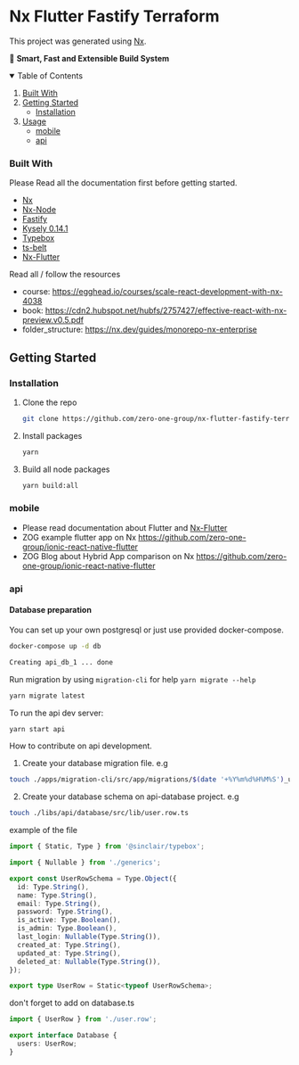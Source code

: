 # Nx Flutter Fastify Terraform

This project was generated using [Nx](https://nx.dev).

🔎 **Smart, Fast and Extensible Build System**

<!-- TABLE OF CONTENTS -->
<details open="open">
  <summary>Table of Contents</summary>
  <ol>
    <li>
      <a href="#built-with">Built With</a>
    </li>
    <li>
      <a href="#getting-started">Getting Started</a>
      <ul>
        <li><a href="#installation">Installation</a></li>
      </ul>
    </li>
    <li><a href="#usage">Usage</a>
      <ul>
        <li><a href="#mobile">mobile</a></li>
        <li><a href="#api">api</a></li>
      </ul>
    </li>
  </ol>
</details>

<!-- ABOUT THE PROJECT -->

### Built With

Please Read all the documentation first before getting started.

- [Nx](https://nx.dev/)
- [Nx-Node](https://nx.dev/node)
- [Fastify](https://www.fastify.io/)
- [Kysely 0.14.1](https://github.com/koskimas/kysely/tree/0.14.1)
- [Typebox](https://github.com/sinclairzx81/typebox)
- [ts-belt](https://github.com/mobily/ts-belt)
- [Nx-Flutter](https://www.npmjs.com/package/@nxrocks/nx-flutter)

Read all / follow the resources

- course: https://egghead.io/courses/scale-react-development-with-nx-4038
- book: https://cdn2.hubspot.net/hubfs/2757427/effective-react-with-nx-preview.v0.5.pdf
- folder_structure: https://nx.dev/guides/monorepo-nx-enterprise

## Getting Started

### Installation

1. Clone the repo
   ```sh
   git clone https://github.com/zero-one-group/nx-flutter-fastify-terraform
   ```
2. Install packages
   ```sh
   yarn
   ```
3. Build all node packages
   ```sh
   yarn build:all
   ```

### mobile

- Please read documentation about Flutter and [Nx-Flutter](https://www.npmjs.com/package/@nxrocks/nx-flutter)
- ZOG example flutter app on Nx https://github.com/zero-one-group/ionic-react-native-flutter
- ZOG Blog about Hybrid App comparison on Nx https://github.com/zero-one-group/ionic-react-native-flutter

### api

#### Database preparation

You can set up your own postgresql or just use provided docker-compose.

```sh
docker-compose up -d db

Creating api_db_1 ... done
```

Run migration by using `migration-cli` for help `yarn migrate --help`

```sh
yarn migrate latest
```

To run the api dev server:

```sh
yarn start api
```

How to contribute on api development.

1. Create your database migration file. e.g

```sh
touch ./apps/migration-cli/src/app/migrations/$(date '+%Y%m%d%H%M%S')_users.ts
```

2. Create your database schema on api-database project. e.g

```sh
touch ./libs/api/database/src/lib/user.row.ts
```

example of the file

```typescript
import { Static, Type } from '@sinclair/typebox';

import { Nullable } from './generics';

export const UserRowSchema = Type.Object({
  id: Type.String(),
  name: Type.String(),
  email: Type.String(),
  password: Type.String(),
  is_active: Type.Boolean(),
  is_admin: Type.Boolean(),
  last_login: Nullable(Type.String()),
  created_at: Type.String(),
  updated_at: Type.String(),
  deleted_at: Nullable(Type.String()),
});

export type UserRow = Static<typeof UserRowSchema>;
```

don't forget to add on database.ts

```typescript
import { UserRow } from './user.row';

export interface Database {
  users: UserRow;
}
```
